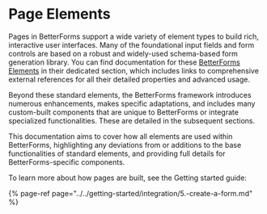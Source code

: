 # Page Elements

Pages in BetterForms support a wide variety of element types to build rich, interactive user interfaces. Many of the foundational input fields and form controls are based on a robust and widely-used schema-based form generation library. You can find documentation for these [BetterForms Elements](./betterforms-elements/README.md) in their dedicated section, which includes links to comprehensive external references for all their detailed properties and advanced usage.

Beyond these standard elements, the BetterForms framework introduces numerous enhancements, makes specific adaptations, and includes many custom-built components that are unique to BetterForms or integrate specialized functionalities. These are detailed in the subsequent sections.

This documentation aims to cover how all elements are used within BetterForms, highlighting any deviations from or additions to the base functionalities of standard elements, and providing full details for BetterForms-specific components.

To learn more about how pages are built, see the Getting started guide:

{% page-ref page="../../getting-started/integration/5.-create-a-form.md" %}

